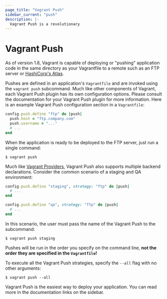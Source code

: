 ```yaml
---
page_title: "Vagrant Push"
sidebar_current: "push"
description: |-
  Vagrant Push is a revolutionary
---
```


# Vagrant Push

As of version 1.8, Vagrant is capable of deploying or "pushing" application code
in the same directory as your Vagrantfile to a remote such as an FTP server or
[HashiCorp's Atlas][Atlas].

Pushes are defined in an application's `Vagrantfile` and are invoked using the
`vagrant push` subcommand. Much like other components of Vagrant, each Vagrant
Push plugin has its own configuration options. Please consult the documentation
for your Vagrant Push plugin for more information. Here is an example Vagrant
Push configuration section in a `Vagrantfile`:

```ruby
config.push.define "ftp" do |push|
  push.host = "ftp.company.com"
  push.username = "..."
  # ...
end
```

When the application is ready to be deployed to the FTP server, just run a
single command:

```shell
$ vagrant push
```

Much like [Vagrant Providers][], Vagrant Push also supports multiple backend
declarations. Consider the common scenario of a staging and QA environment:

```ruby
config.push.define "staging", strategy: "ftp" do |push|
  # ...
end

config.push.define "qa", strategy: "ftp" do |push|
  # ...
end
```

In this scenario, the user must pass the name of the Vagrant Push to the
subcommand:

```shell
$ vagrant push staging
```

Pushes will be run in the order you specify on the command line, **not the order
they are specified in the `Vagrantfile`!**

To execute all the Vagrant Push strategies, specify the `--all` flag with no
other arguments:

```shell
$ vagrant push --all
```

Vagrant Push is the easiest way to deploy your application. You can read more
in the documentation links on the sidebar.

[Atlas]: https://atlas.hashicorp.com/  "HashiCorp's Atlas Service"
[Vagrant Providers]: /v2/providers/index.html  "Vagrant Providers"
